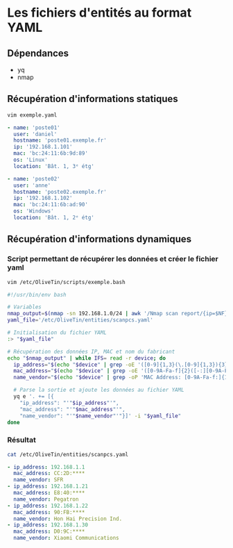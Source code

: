 # Les fichiers d'entités au format YAML
## Dépendances
* yq
* nmap

## Récupération d'informations statiques
```bash
vim exemple.yaml
```
```yaml
- name: 'poste01'
  user: 'daniel'
  hostname: 'poste01.exemple.fr'
  ip: '192.168.1.101'
  mac: 'bc:24:11:6b:9d:89'
  os: 'Linux'
  location: 'Bât. 1, 3ᵉ étg'

- name: 'poste02'
  user: 'anne'
  hostname: 'poste02.exemple.fr'
  ip: '192.168.1.102'
  mac: 'bc:24:11:6b:ad:90'
  os: 'Windows'
  location: 'Bât. 1, 2ᵉ étg'
```
## Récupération d'informations dynamiques
### Script permettant de récupérer les données et créer le fichier yaml
```bash
vim /etc/OliveTin/scripts/exemple.bash
```
```bash
#!/usr/bin/env bash

# Variables
nmap_output=$(nmap -sn 192.168.1.0/24 | awk '/Nmap scan report/{ip=$NF}/MAC Address/{print ip, $0}')
yaml_file='/etc/OliveTin/entities/scanpcs.yaml'

# Initialisation du fichier YAML
:> "$yaml_file"

# Récupération des données IP, MAC et nom du fabricant
echo "$nmap_output" | while IFS= read -r device; do
  ip_address="$(echo "$device" | grep -oE '([0-9]{1,3}(\.[0-9]{1,3}){3})')"
  mac_address="$(echo "$device" | grep -oE '([0-9A-Fa-f]{2}([-:][0-9A-Fa-f]{2}){5})')"
  name_vendor="$(echo "$device" | grep -oP 'MAC Address: [0-9A-Fa-f:]{17} \(\K[^)]+')"

  # Parse la sortie et ajoute les données au fichier YAML
  yq e '. += [{
    "ip_address": "'"$ip_address"'",
    "mac_address": "'"$mac_address"'",
    "name_vendor": "'"$name_vendor"'"}]' -i "$yaml_file"
done
```
### Résultat
```bash
cat /etc/OliveTin/entities/scanpcs.yaml
```
```yaml
- ip_address: 192.168.1.1
  mac_address: CC:2D:****
  name_vendor: SFR
- ip_address: 192.168.1.21
  mac_address: E8:40:****
  name_vendor: Pegatron
- ip_address: 192.168.1.22
  mac_address: 90:FB:****
  name_vendor: Hon Hai Precision Ind.
- ip_address: 192.168.1.30
  mac_address: D0:9C:****
  name_vendor: Xiaomi Communications
```
